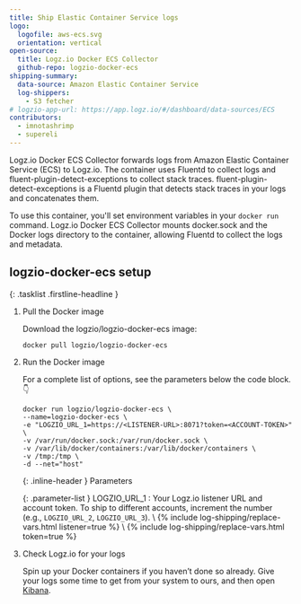 ```yaml
---
title: Ship Elastic Container Service logs
logo:
  logofile: aws-ecs.svg
  orientation: vertical
open-source:
  title: Logz.io Docker ECS Collector
  github-repo: logzio-docker-ecs
shipping-summary:
  data-source: Amazon Elastic Container Service
  log-shippers:
    - S3 fetcher
# logzio-app-url: https://app.logz.io/#/dashboard/data-sources/ECS
contributors:
  - imnotashrimp
  - supereli
---
```


Logz.io Docker ECS Collector forwards logs from Amazon Elastic Container Service (ECS) to Logz.io.
The container uses Fluentd to collect logs and fluent-plugin-detect-exceptions to collect stack traces.
fluent-plugin-detect-exceptions is a Fluentd plugin that detects stack traces in your logs and concatenates them.

To use this container, you'll set environment variables in your `docker run` command.
Logz.io Docker ECS Collector mounts docker.sock and the Docker logs directory to the container, allowing Fluentd to collect the logs and metadata.

## logzio-docker-ecs setup

{: .tasklist .firstline-headline }
1. Pull the Docker image

    Download the logzio/logzio-docker-ecs image:

    ```shell
    docker pull logzio/logzio-docker-ecs
    ```

2. Run the Docker image

    For a complete list of options, see the parameters below the code block.👇

    ```shell
    docker run logzio/logzio-docker-ecs \
    --name=logzio-docker-ecs \
    -e "LOGZIO_URL_1=https://<LISTENER-URL>:8071?token=<ACCOUNT-TOKEN>" \
    -v /var/run/docker.sock:/var/run/docker.sock \
    -v /var/lib/docker/containers:/var/lib/docker/containers \
    -v /tmp:/tmp \
    -d --net="host"
    ```

    {: .inline-header }
    Parameters

    {: .parameter-list }
    LOGZIO_URL_1 <span class="required-param"></span>
      : Your Logz.io listener URL and account token.
        To ship to different accounts, increment the number (e.g., `LOGZIO_URL_2`, `LOGZIO_URL_3`). \\
        {% include log-shipping/replace-vars.html listener=true %} \\
        {% include log-shipping/replace-vars.html token=true %}

3. Check Logz.io for your logs

    Spin up your Docker containers if you haven’t done so already. Give your logs some time to get from your system to ours, and then open [Kibana](https://app.logz.io/#/dashboard/kibana).
